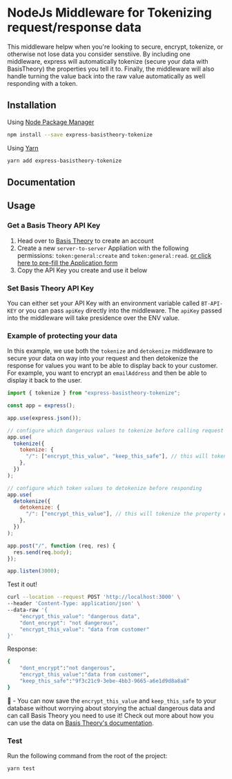 # NodeJs Middleware for Tokenizing request/response data

This middleware helpw when you're looking to secure, encrypt, tokenize, or otherwise not lose data you consider senstiive. By including one middleware, express will automatically tokenize (secure your data with BasisTheory) the properties you tell it to. Finally, the middleware will also handle turning the value back into the raw value automatically as well responding with a token.

## Installation

Using [Node Package Manager](https://docs.npmjs.com/)

```sh
npm install --save express-basistheory-tokenize
```

Using [Yarn](https://classic.yarnpkg.com/en/docs/)

```sh
yarn add express-basistheory-tokenize
```

## Documentation

## Usage

### Get a Basis Theory API Key

1. Head over to [Basis Theory](https://basistheory.com) to create an account
2. Create a new `server-to-server` Appliation with the following permissions: `token:general:create` and `token:general:read`.
 [or click here to pre-fill the Application form](https://portal.basistheory.com/applications/create?name=Express+Middleware&permissions=token%3Ageneral%3Acreate&permissions=token%3Ageneral%3Aread%3Ahigh)
3. Copy the API Key you create and use it below

### Set Basis Theory API Key

You can either set your API Key with an environment variable called `BT-API-KEY` or you can pass `apiKey` directly into the middleware. The `apiKey` passed into the middleware will take presidence over the ENV value.

### Example of protecting your data

In this example, we use both the `tokenize` and `detokenize` middleware to secure your data on way into your request and then detokenize the response for values you want to be able to display back to your customer. For example, you want to encrypt an `emailAddress` and then be able to display it back to the user.

```javascript
import { tokenize } from "express-basistheory-tokenize";

const app = express();

app.use(express.json());

// configure which dangerous values to tokenize before calling request code
app.use(
  tokenize({
    tokenize: {
      "/": ["encrypt_this_value", "keep_this_safe"], // this will tokenize the property encrypt_this_value on the path '/'
    },
  })
);

// configure which token values to detokenize before responding
app.use(
  detokenize({
    detokenize: {
      "/": ["encrypt_this_value"], // this will tokenize the property encrypt_this_value on the path '/'
    },
  })
);

app.post("/", function (req, res) {
  res.send(req.body);
});

app.listen(3000);
```

Test it out!
```sh
curl --location --request POST 'http://localhost:3000' \
--header 'Content-Type: application/json' \
--data-raw '{
    "encrypt_this_value": "dangerous data",
    "dont_encrypt": "not dangerous",
    "encrypt_this_value": "data from customer"
}'
```

Response:
```sh
{ 
    "dont_encrypt":"not dangerous",
    "encrypt_this_value":"data from customer",
    "keep_this_safe":"9f3c21c9-3ebe-4bb3-9665-a6e1d9d8a8a8"
}
```

🎉 - You can now save the `encrypt_this_value` and `keep_this_safe` to your database without worrying about storying the actual dangerous data and can call Basis Theory you need to use it! Check out more about how you can use the data on [Basis Theory's documentation](https://developers.basistheory.com).


### Test

Run the following command from the root of the project:

```sh
yarn test
```
